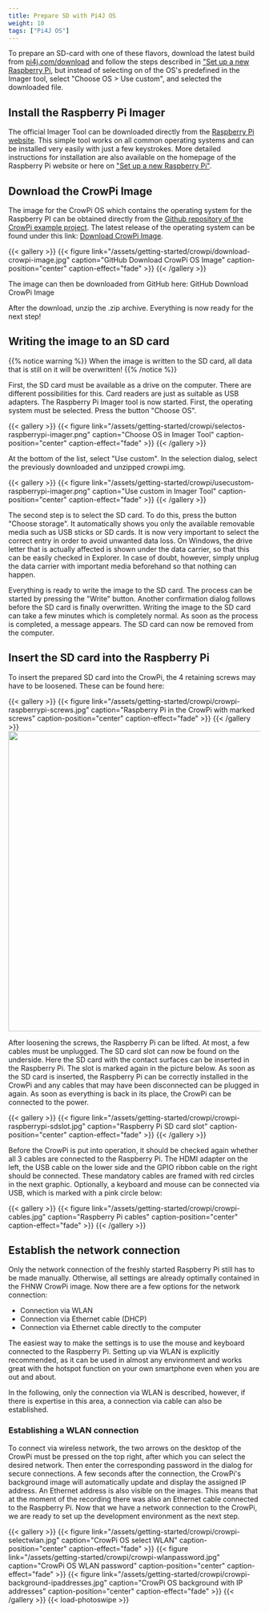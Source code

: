 ```yaml
---
title: Prepare SD with Pi4J OS
weight: 10
tags: ["Pi4J OS"]
---
```


To prepare an SD-card with one of these flavors, download the latest build from [pi4j.com/download](https://pi4j.com/download/) and follow the steps described in ["Set up a new Raspberry Pi](/getting-started/set-up-a-new-raspberry-pi/), but instead of selecting on of the OS's predefined in the Imager tool, select "Choose OS > Use custom", and selected the downloaded file.

## Install the Raspberry Pi Imager

The official Imager Tool can be downloaded directly from the [Raspberry Pi website](https://www.raspberrypi.org/software/).
This simple tool works on all common operating systems and can be installed very easily with just a few keystrokes.
More detailed instructions for installation are also available on the homepage of the Raspberry Pi website or here
on ["Set up a new Raspberry Pi"](/getting-started/set-up-a-new-raspberry-pi/).

## Download the CrowPi Image

The image for the CrowPi OS which contains the operating system for the Raspberry PI can be obtained directly from the
[Github repository of the CrowPi example project](https://github.com/Pi4J/pi4j-example-crowpi). The latest release of
the operating system can be found under this link: [Download CrowPi Image](https://github.com/Pi4J/pi4j-example-crowpi/releases).

{{< gallery >}}
{{< figure link="/assets/getting-started/crowpi/download-crowpi-image.jpg" caption="GitHub Download CrowPi OS Image" caption-position="center" caption-effect="fade" >}}
{{< /gallery >}}

The image can then be downloaded from GitHub here: GitHub Download CrowPi Image

After the download, unzip the .zip archive. Everything is now ready for the next step!

## Writing the image to an SD card

{{% notice warning %}}
When the image is written to the SD card, all data that is still on it will be overwritten!
{{% /notice %}}

First, the SD card must be available as a drive on the computer. There are different possibilities for this.
Card readers are just as suitable as USB adapters. The Raspberry Pi Imager tool is now started. First, the operating
system must be selected. Press the button "Choose OS".

{{< gallery >}}
{{< figure link="/assets/getting-started/crowpi/selectos-raspberrypi-imager.png" caption="Choose OS in Imager Tool" caption-position="center" caption-effect="fade" >}}
{{< /gallery >}}

At the bottom of the list, select "Use custom". In the selection dialog, select the previously downloaded and unzipped
crowpi.img.

{{< gallery >}}
{{< figure link="/assets/getting-started/crowpi/usecustom-raspberrypi-imager.png" caption="Use custom in Imager Tool" caption-position="center" caption-effect="fade" >}}
{{< /gallery >}}

The second step is to select the SD card. To do this, press the button "Choose storage". It automatically
shows you only the available removable media such as USB sticks or SD cards. It is now very important to select the correct
entry in order to avoid unwanted data loss. On Windows, the drive letter that is actually affected is shown under the
data carrier, so that this can be easily checked in Explorer. In case of doubt, however, simply unplug the data carrier
with important media beforehand so that nothing can happen.

Everything is ready to write the image to the SD card. The process can be started by pressing the "Write" button.
Another confirmation dialog follows before the SD card is finally overwritten. Writing the image to the SD card can
take a few minutes which is completely normal. As soon as the process is completed, a message appears. The SD card can
now be removed from the computer.

## Insert the SD card into the Raspberry Pi

To insert the prepared SD card into the CrowPi, the 4 retaining screws may have to be loosened. These can be found here:

{{< gallery >}}
{{< figure link="/assets/getting-started/crowpi/crowpi-raspberrypi-screws.jpg" caption="Raspberry Pi in the CrowPi with marked screws" caption-position="center" caption-effect="fade" >}}
{{< /gallery >}}
<img alt="" src="" height="600px" />

After loosening the screws, the Raspberry Pi can be lifted. At most, a few cables must be unplugged. The SD card slot
can now be found on the underside. Here the SD card with the contact surfaces can be inserted in the Raspberry Pi. The
slot is marked again in the picture below. As soon as the SD card is inserted, the Raspberry Pi can be correctly installed
in the CrowPi and any cables that may have been disconnected can be plugged in again. As soon as everything is back in
its place, the CrowPi can be connected to the power.

{{< gallery >}}
{{< figure link="/assets/getting-started/crowpi/crowpi-raspberrypi-sdslot.jpg" caption="Raspberry Pi SD card slot" caption-position="center" caption-effect="fade" >}}
{{< /gallery >}}

Before the CrowPi is put into operation, it should be checked again whether all 3 cables are connected to the Raspberry Pi.
The HDMI adapter on the left, the USB cable on the lower side and the GPIO ribbon cable on the right should be connected.
These mandatory cables are framed with red circles in the next graphic. Optionally, a keyboard and mouse can be connected
via USB, which is marked with a pink circle below:

{{< gallery >}}
{{< figure link="/assets/getting-started/crowpi/crowpi-cables.jpg" caption="Raspberry Pi cables" caption-position="center" caption-effect="fade" >}}
{{< /gallery >}}

## Establish the network connection

Only the network connection of the freshly started Raspberry Pi still has to be made manually. Otherwise, all settings
are already optimally contained in the FHNW CrowPi image. Now there are a few options for the network connection:

* Connection via WLAN
* Connection via Ethernet cable (DHCP)
* Connection via Ethernet cable directly to the computer

The easiest way to make the settings is to use the mouse and keyboard connected to the Raspberry Pi. Setting up via WLAN
is explicitly recommended, as it can be used in almost any environment and works great with the hotspot function on your
own smartphone even when you are out and about.

In the following, only the connection via WLAN is described, however, if there is expertise in this area, a connection
via cable can also be established.

### Establishing a WLAN connection

To connect via wireless network, the two arrows on the desktop of the CrowPi must be pressed on the top right, after which
you can select the desired network. Then enter the corresponding password in the dialog for secure connections.
A few seconds after the connection, the CrowPi's background image will automatically update and display the assigned IP
address. An Ethernet address is also visible on the images. This means that at the moment of the recording there was also
an Ethernet cable connected to the Raspberry Pi. Now that we have a network connection to the CrowPi, we are ready to set
up the development environment as the next step.

{{< gallery >}}
{{< figure link="/assets/getting-started/crowpi/crowpi-selectwlan.jpg" caption="CrowPi OS select WLAN" caption-position="center" caption-effect="fade" >}}
{{< figure link="/assets/getting-started/crowpi/crowpi-wlanpassword.jpg" caption="CrowPi OS WLAN password" caption-position="center" caption-effect="fade" >}}
{{< figure link="/assets/getting-started/crowpi/crowpi-background-ipaddresses.jpg" caption="CrowPi OS background with IP addresses" caption-position="center" caption-effect="fade" >}}
{{< /gallery >}}
{{< load-photoswipe >}}